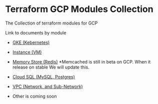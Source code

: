 # Terraform GCP Modules Collection

The Collection of terraform modules for GCP

Link to documents by module

- [GKE (Kebernetes)](modules/gke)

- [Instance (VM)](modules/instance)

- [Memory Store (Redis)](modules/instance) \*Memcached is still in beta on GCP. When it release on stable We will update this.

- [Cloud SQL (MySQL, Postgres)](modules/instance)

- [VPC (Network, and Sub-Network)](modules/instance)

- Other is coming soon
